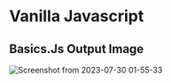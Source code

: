 # Vanilla Javascript
## Basics.Js Output Image
![Screenshot from 2023-07-30 01-55-33](https://github.com/Ndhlovu1/vanilla-javascript/assets/46927702/d2ab0f4c-c114-4f44-a195-f5e2424e22cd)


